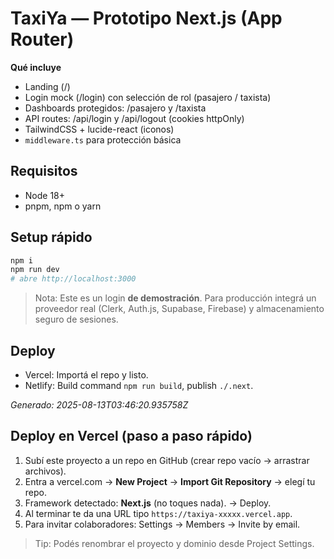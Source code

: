 
# TaxiYa — Prototipo Next.js (App Router)

**Qué incluye**
- Landing (/)
- Login mock (/login) con selección de rol (pasajero / taxista)
- Dashboards protegidos: /pasajero y /taxista
- API routes: /api/login y /api/logout (cookies httpOnly)
- TailwindCSS + lucide-react (iconos)
- `middleware.ts` para protección básica

## Requisitos
- Node 18+
- pnpm, npm o yarn

## Setup rápido
```bash
npm i
npm run dev
# abre http://localhost:3000
```

> Nota: Este es un login **de demostración**. Para producción integrá un proveedor real (Clerk, Auth.js, Supabase, Firebase) y almacenamiento seguro de sesiones.

## Deploy
- Vercel: Importá el repo y listo.
- Netlify: Build command `npm run build`, publish `./.next`.

_Generado: 2025-08-13T03:46:20.935758Z_


## Deploy en Vercel (paso a paso rápido)
1. Subí este proyecto a un repo en GitHub (crear repo vacío → arrastrar archivos).
2. Entra a vercel.com → **New Project** → **Import Git Repository** → elegí tu repo.
3. Framework detectado: **Next.js** (no toques nada). → Deploy.
4. Al terminar te da una URL tipo `https://taxiya-xxxxx.vercel.app`.
5. Para invitar colaboradores: Settings → Members → Invite by email.

> Tip: Podés renombrar el proyecto y dominio desde Project Settings.
